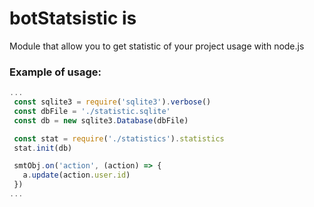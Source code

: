 # botStatsistic is
 Module that allow you to get statistic of your project usage with node.js 
 
### Example of usage:
 ```js
 ...
  const sqlite3 = require('sqlite3').verbose()
  const dbFile = './statistic.sqlite'
  const db = new sqlite3.Database(dbFile)

  const stat = require('./statistics').statistics
  stat.init(db)

  smtObj.on('action', (action) => {
    a.update(action.user.id)
  })
...
 ```

